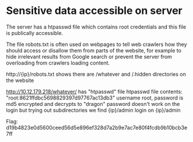 # Sensitive data accessible on server

The server has a htpasswd file which contains root credentials and this file is publically accessible.

The file robots.txt is often used on webpages to tell web crawlers how they should access or disallow them from parts of the website,
for example to hide irrelevant results from Google search or prevent the server from overloading from crawlers loading content.

http://{ip}/robots.txt shows there are /whatever and /.hidden directories on the website

http://10.12.179.218/whatever/ has "htpasswd" file 
htpasswd file contents: "root:8621ffdbc5698829397d97767ac13db3"
username root, password is md5 encrypted and decrypts to "dragon"
password doesn't work on the login but trying out subdirectories we find {ip}/admin
login on {ip}/admin

Flag: d19b4823e0d5600ceed56d5e896ef328d7a2b9e7ac7e80f4fcdb9b10bcb3e7ff
